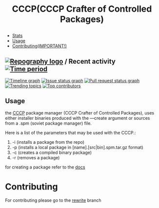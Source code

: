 # <p align="center">CCCP(CCCP Crafter of Controlled Packages)</p>

* [Stats](https://github.com/Soviet-Linux/CCCP#--recent-activity-)
* [Usage](https://github.com/Soviet-Linux/CCCP#Usage)
* [Contributing(IMPORTANT!)](https://github.com/Soviet-Linux/CCCP#Contributing)


## [![Repography logo](https://images.repography.com/logo.svg)](https://repography.com) / Recent activity [![Time period](https://images.repography.com/25154606/Soviet-Linux/CCCP/recent-activity/5adba74725fc50e43e2d9a4804862db8_badge.svg)](https://repography.com)
[![Timeline graph](https://images.repography.com/25154606/Soviet-Linux/CCCP/recent-activity/5adba74725fc50e43e2d9a4804862db8_timeline.svg)](https://github.com/Soviet-Linux/CCCP/commits)
[![Issue status graph](https://images.repography.com/25154606/Soviet-Linux/CCCP/recent-activity/5adba74725fc50e43e2d9a4804862db8_issues.svg)](https://github.com/Soviet-Linux/CCCP/issues)
[![Pull request status graph](https://images.repography.com/25154606/Soviet-Linux/CCCP/recent-activity/5adba74725fc50e43e2d9a4804862db8_prs.svg)](https://github.com/Soviet-Linux/CCCP/pulls)
[![Trending topics](https://images.repography.com/25154606/Soviet-Linux/CCCP/recent-activity/5adba74725fc50e43e2d9a4804862db8_words.svg)](https://github.com/Soviet-Linux/CCCP/commits)
[![Top contributors](https://images.repography.com/25154606/Soviet-Linux/CCCP/recent-activity/5adba74725fc50e43e2d9a4804862db8_users.svg)](https://github.com/Soviet-Linux/CCCP/graphs/contributors)

## Usage
the [CCCP](https://github.com/Soviet-Linux/CCCP) package manager (CCCP Crafter of Controlled Packages), uses either installer binaries produced with the —create argument or sources from a .spm (soviet package manager) file. 


Here is a list of the parameters that may be used with the CCCP.:
1. -i (installs a package from the repo)
2. -p (installs a local package in [name].[src|bin].spm.tar.gz format)
3. -c (creates a compiled binary package)
4. -r (removes a package)


for creating a package refer to the [docs](https://docs.sovietlinux.ml/repo)

# Contributing

For contributing please go to the [rewrite](https://github.com/Soviet-Linux/CCCP/tree/rewrite) branch


